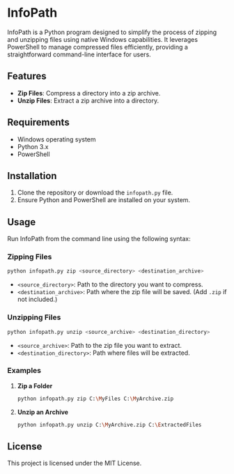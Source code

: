 # InfoPath

InfoPath is a Python program designed to simplify the process of zipping and unzipping files using native Windows capabilities. It leverages PowerShell to manage compressed files efficiently, providing a straightforward command-line interface for users.

## Features

- **Zip Files**: Compress a directory into a zip archive.
- **Unzip Files**: Extract a zip archive into a directory.

## Requirements

- Windows operating system
- Python 3.x
- PowerShell

## Installation

1. Clone the repository or download the `infopath.py` file.
2. Ensure Python and PowerShell are installed on your system.

## Usage

Run InfoPath from the command line using the following syntax:

### Zipping Files

```bash
python infopath.py zip <source_directory> <destination_archive>
```

- `<source_directory>`: Path to the directory you want to compress.
- `<destination_archive>`: Path where the zip file will be saved. (Add `.zip` if not included.)

### Unzipping Files

```bash
python infopath.py unzip <source_archive> <destination_directory>
```

- `<source_archive>`: Path to the zip file you want to extract.
- `<destination_directory>`: Path where files will be extracted.

### Examples

1. **Zip a Folder**

   ```bash
   python infopath.py zip C:\MyFiles C:\MyArchive.zip
   ```

2. **Unzip an Archive**

   ```bash
   python infopath.py unzip C:\MyArchive.zip C:\ExtractedFiles
   ```

## License

This project is licensed under the MIT License.